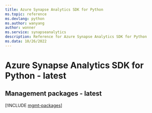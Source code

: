 ```yaml
---
title: Azure Synapse Analytics SDK for Python
ms.topic: reference
ms.devlang: python
ms.author: wanyang
author: wonner
ms.service: synapseanalytics
description: Reference for Azure Synapse Analytics SDK for Python
ms.data: 10/26/2022
---
```

# Azure Synapse Analytics SDK for Python - latest

## Management packages - latest
[!INCLUDE [mgmt-packages](synapse-analytics-mgmt-index.md)]